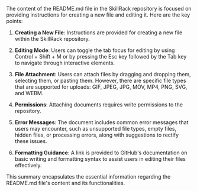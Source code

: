 The content of the README.md file in the SkillRack repository is focused on providing instructions for creating a new file and editing it. Here are the key points:

1. **Creating a New File**: Instructions are provided for creating a new file within the SkillRack repository.

2. **Editing Mode**: Users can toggle the tab focus for editing by using Control + Shift + M or by pressing the Esc key followed by the Tab key to navigate through interactive elements.

3. **File Attachment**: Users can attach files by dragging and dropping them, selecting them, or pasting them. However, there are specific file types that are supported for uploads: GIF, JPEG, JPG, MOV, MP4, PNG, SVG, and WEBM.

4. **Permissions**: Attaching documents requires write permissions to the repository. 

5. **Error Messages**: The document includes common error messages that users may encounter, such as unsupported file types, empty files, hidden files, or processing errors, along with suggestions to rectify these issues.

6. **Formatting Guidance**: A link is provided to GitHub's documentation on basic writing and formatting syntax to assist users in editing their files effectively.

This summary encapsulates the essential information regarding the README.md file's content and its functionalities.

